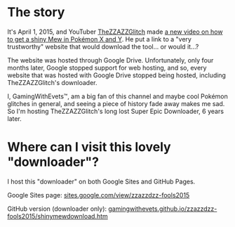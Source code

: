 # The story
It's April 1, 2015, and YouTuber [TheZZAZZGlitch](https://www.youtube.com/channel/UCKlA7qF9XKwu79ULYmVu28w) made [a new video on how to get a shiny Mew in Pokémon X and Y](https://www.youtube.com/watch?v=ECrY7Dd_F0E). He put a link to a "very trustworthy" website that would download the tool... or would it...?

The website was hosted through Google Drive. Unfortunately, only four months later, Google stopped support for web hosting, and so, every website that was hosted with Google Drive stopped being hosted, including TheZZAZZGlitch's downloader.

I, GamingWithEvets™, am a big fan of this channel and maybe cool Pokémon glitches in general, and seeing a piece of history fade away makes me sad. So I'm hosting TheZZAZZGlitch's long lost Super Epic Downloader, 6 years later.

# Where can I visit this lovely "downloader"?
I host this "downloader" on both Google Sites and GitHub Pages.

Google Sites page: [sites.google.com/view/zzazzdzz-fools2015](https://sites.google.com/view/zzazzdzz-fools2015)

GitHub version (downloader only): [gamingwithevets.github.io/zzazzdzz-fools2015/shinymewdownload.htm](https://gamingwithevets.github.io/zzazzdzz-fools2015/shinymewdownload.htm)
